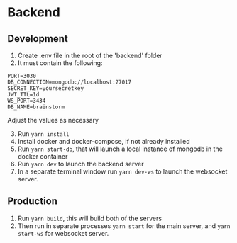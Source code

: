 # Backend

## Development
1. Create .env file in the root of the 'backend' folder
2. It must contain the following:
```
PORT=3030
DB_CONNECTION=mongodb://localhost:27017
SECRET_KEY=yoursecretkey
JWT_TTL=1d
WS_PORT=3434
DB_NAME=brainstorm
```
Adjust the values as necessary

3. Run `yarn install`
4. Install docker and docker-compose, if not already installed
5. Run `yarn start-db`, that will launch a local instance of mongodb in the docker container
6. Run `yarn dev` to launch the backend server
7. In a separate terminal window run `yarn dev-ws` to launch the websocket server.

## Production
1. Run `yarn build`, this will build both of the servers
2. Then run in separate processes `yarn start` for the main server, and `yarn start-ws` for websocket server.
